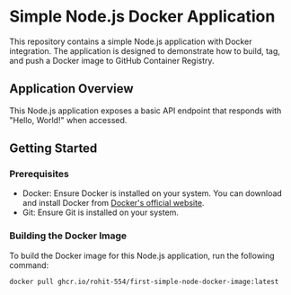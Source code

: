 # Simple Node.js Docker Application

This repository contains a simple Node.js application with Docker integration. The application is designed to demonstrate how to build, tag, and push a Docker image to GitHub Container Registry.

## Application Overview

This Node.js application exposes a basic API endpoint that responds with "Hello, World!" when accessed.

## Getting Started

### Prerequisites

- Docker: Ensure Docker is installed on your system. You can download and install Docker from [Docker's official website](https://www.docker.com/products/docker-desktop).
- Git: Ensure Git is installed on your system.

### Building the Docker Image

To build the Docker image for this Node.js application, run the following command:

```bash
docker pull ghcr.io/rohit-554/first-simple-node-docker-image:latest
